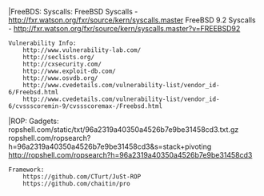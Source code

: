 |FreeBDS:
    Syscalls:
        FreeBSD Syscalls - http://fxr.watson.org/fxr/source/kern/syscalls.master
        FreeBSD 9.2 Syscalls - http://fxr.watson.org/fxr/source/kern/syscalls.master?v=FREEBSD92
    
    Vulnerability Info:
        http://www.vulnerability-lab.com/
        http://seclists.org/
        http://cxsecurity.com/
        http://www.exploit-db.com/
        http://www.osvdb.org/
        http://www.cvedetails.com/vulnerability-list/vendor_id-6/Freebsd.html
        http://www.cvedetails.com/vulnerability-list/vendor_id-6/cvssscoremin-9/cvssscoremax-/Freebsd.html

|ROP:
    Gadgets:
        ropshell.com/static/txt/96a2319a40350a4526b7e9be31458cd3.txt.gz
        ropshell.com/ropsearch?h=96a2319a40350a4526b7e9be31458cd3&s=stack+pivoting
        http://ropshell.com/ropsearch?h=96a2319a40350a4526b7e9be31458cd3
    
    Framework:
        https://github.com/CTurt/JuSt-ROP
        https://github.com/chaitin/pro




